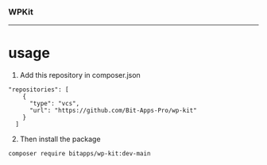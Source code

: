 ### WPKit

---

# usage

1. Add this repository in composer.json

```
"repositories": [
    {
      "type": "vcs",
      "url": "https://github.com/Bit-Apps-Pro/wp-kit"
    }
  ]
```

2. Then install the package

```
composer require bitapps/wp-kit:dev-main
```
